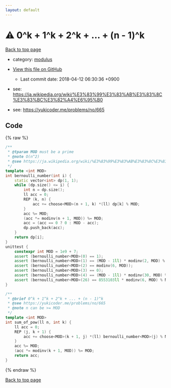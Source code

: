 ```yaml
---
layout: default
---
```


<!-- mathjax config similar to math.stackexchange -->
<script type="text/javascript" async
  src="https://cdnjs.cloudflare.com/ajax/libs/mathjax/2.7.5/MathJax.js?config=TeX-MML-AM_CHTML">
</script>
<script type="text/x-mathjax-config">
  MathJax.Hub.Config({
    TeX: { equationNumbers: { autoNumber: "AMS" }},
    tex2jax: {
      inlineMath: [ ['$','$'] ],
      processEscapes: true
    },
    "HTML-CSS": { matchFontHeight: false },
    displayAlign: "left",
    displayIndent: "2em"
  });
</script>

<script type="text/javascript" src="https://cdnjs.cloudflare.com/ajax/libs/jquery/3.4.1/jquery.min.js"></script>
<script src="https://cdn.jsdelivr.net/npm/jquery-balloon-js@1.1.2/jquery.balloon.min.js" integrity="sha256-ZEYs9VrgAeNuPvs15E39OsyOJaIkXEEt10fzxJ20+2I=" crossorigin="anonymous"></script>
<script type="text/javascript" src="../../assets/js/copy-button.js"></script>
<link rel="stylesheet" href="../../assets/css/copy-button.css" />


# :warning: 0^k + 1^k + 2^k + ... + (n - 1)^k
<a href="../../index.html">Back to top page</a>

* category: <a href="../../index.html#06efba23b1f3a9b846a25c6b49f30348">modulus</a>
* <a href="{{ site.github.repository_url }}/blob/master/modulus/bernoulli-number.inc.cpp">View this file on GitHub</a>
    - Last commit date: 2018-04-12 06:30:36 +0900


* see: <a href="https://ja.wikipedia.org/wiki/%E3%83%99%E3%83%AB%E3%83%8C%E3%83%BC%E3%82%A4%E6%95%B0">https://ja.wikipedia.org/wiki/%E3%83%99%E3%83%AB%E3%83%8C%E3%83%BC%E3%82%A4%E6%95%B0</a>
* see: <a href="https://yukicoder.me/problems/no/665">https://yukicoder.me/problems/no/665</a>


## Code
{% raw %}
```cpp
/**
 * @tparam MOD must be a prime
 * @note O(n^2)
 * @see https://ja.wikipedia.org/wiki/%E3%83%99%E3%83%AB%E3%83%8C%E3%83%BC%E3%82%A4%E6%95%B0
 */
template <int MOD>
int bernoulli_number(int i) {
    static vector<int> dp(1, 1);
    while (dp.size() <= i) {
        int n = dp.size();
        ll acc = 0;
        REP (k, n) {
            acc += choose<MOD>(n + 1, k) *(ll) dp[k] % MOD;
        }
        acc %= MOD;
        (acc *= modinv(n + 1, MOD)) %= MOD;
        acc = (acc == 0 ? 0 : MOD - acc);
        dp.push_back(acc);
    }
    return dp[i];
}
unittest {
    constexpr int MOD = 1e9 + 7;
    assert (bernoulli_number<MOD>(0) == 1);
    assert (bernoulli_number<MOD>(1) == (MOD - 1ll) * modinv(2, MOD) % MOD);
    assert (bernoulli_number<MOD>(2) == modinv(6, MOD));
    assert (bernoulli_number<MOD>(3) == 0);
    assert (bernoulli_number<MOD>(4) == (MOD - 1ll) * modinv(30, MOD) % MOD);
    assert (bernoulli_number<MOD>(26) == 8553103ll * modinv(6, MOD) % MOD);
}

/**
 * @brief 0^k + 1^k + 2^k + ... + (n - 1)^k
 * @see https://yukicoder.me/problems/no/665
 * @note n can be >= MOD
 */
template <int MOD>
int sum_of_pow(ll n, int k) {
    ll acc = 0;
    REP (j, k + 1) {
        acc += choose<MOD>(k + 1, j) *(ll) bernoulli_number<MOD>(j) % MOD *(ll) powmod(n % MOD, k - j + 1, MOD) % MOD;
    }
    acc %= MOD;
    (acc *= modinv(k + 1, MOD)) %= MOD;
    return acc;
}

```
{% endraw %}

<a href="../../index.html">Back to top page</a>

